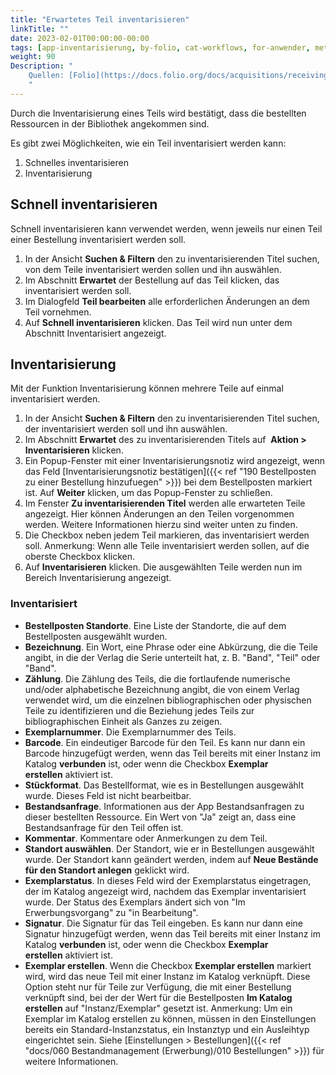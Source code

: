 ```yaml
---
title: "Erwartetes Teil inventarisieren"
linkTitle: ""
date: 2023-02-01T00:00:00-00:00
tags: [app-inventarisierung, by-folio, cat-workflows, for-anwender, meta-gemeldet_docsfolioorg]
weight: 90
Description: "
    Quellen: [Folio](https://docs.folio.org/docs/acquisitions/receiving/#receiving-a-piece ) & [GBV](https://info.gbv.de/display/FOLIOGBVEXTERN/Folio:+Erwartetes+Teil+inventarisieren)
    "
---
```


Durch die Inventarisierung eines Teils wird bestätigt, dass die bestellten Ressourcen in der Bibliothek angekommen sind.

Es gibt zwei Möglichkeiten, wie ein Teil inventarisiert werden kann:

1.  Schnelles inventarisieren
2.  Inventarisierung

## Schnell inventarisieren

Schnell inventarisieren kann verwendet werden, wenn jeweils nur einen Teil einer Bestellung inventarisiert werden soll.

1.  In der Ansicht **Suchen & Filtern** den zu inventarisierenden Titel suchen, von dem Teile inventarisiert werden sollen und ihn auswählen.
2.  Im Abschnitt **Erwartet** der Bestellung auf das Teil klicken, das inventarisiert werden soll.
3.  Im Dialogfeld **Teil bearbeiten** alle erforderlichen Änderungen an dem Teil vornehmen.
4.  Auf **Schnell inventarisieren** klicken. Das Teil wird nun unter dem Abschnitt Inventarisiert angezeigt.

## Inventarisierung

Mit der Funktion Inventarisierung können mehrere Teile auf einmal inventarisiert werden.

1.  In der Ansicht **Suchen & Filtern** den zu inventarisierenden Titel suchen, der inventarisiert werden soll und ihn auswählen.
2.  Im Abschnitt **Erwartet** des zu inventarisierenden Titels auf  **Aktion > Inventarisieren** klicken.
3.  Ein Popup-Fenster mit einer Inventarisierungsnotiz wird angezeigt, wenn das Feld [Inventarisierungsnotiz bestätigen]({{< ref "190 Bestellposten zu einer Bestellung hinzufuegen" >}}) bei dem Bestellposten markiert ist. Auf **Weiter** klicken, um das Popup-Fenster zu schließen.
4.  Im Fenster **Zu inventarisierenden Titel** werden alle erwarteten Teile angezeigt. Hier können Änderungen an den Teilen vorgenommen werden. Weitere Informationen hierzu sind weiter unten zu finden.
5.  Die Checkbox neben jedem Teil markieren, das inventarisiert werden soll. Anmerkung: Wenn alle Teile inventarisiert werden sollen, auf die oberste Checkbox klicken.
6.  Auf **Inventarisieren** klicken. Die ausgewählten Teile werden nun im Bereich Inventarisierung angezeigt.

### Inventarisiert

* **Bestellposten Standorte**. Eine Liste der Standorte, die auf dem Bestellposten ausgewählt wurden.
* **Bezeichnung**. Ein Wort, eine Phrase oder eine Abkürzung, die die Teile angibt, in die der Verlag die Serie unterteilt hat, z. B. "Band", "Teil" oder "Band".
* **Zählung**. Die Zählung des Teils, die die fortlaufende numerische und/oder alphabetische Bezeichnung angibt, die von einem Verlag verwendet wird, um die einzelnen bibliographischen oder physischen Teile zu identifizieren und die Beziehung jedes Teils zur bibliographischen Einheit als Ganzes zu zeigen.
* **Exemplarnummer**. Die Exemplarnummer des Teils.
* **Barcode**. Ein eindeutiger Barcode für den Teil. Es kann nur dann ein Barcode hinzugefügt werden, wenn das Teil bereits mit einer Instanz im Katalog **verbunden** ist, oder wenn die Checkbox **Exemplar erstellen** aktiviert ist.
* **Stückformat**. Das Bestellformat, wie es in Bestellungen ausgewählt wurde. Dieses Feld ist nicht bearbeitbar.
* **Bestandsanfrage**. Informationen aus der App Bestandsanfragen zu dieser bestellten Ressource. Ein Wert von "Ja" zeigt an, dass eine Bestandsanfrage für den Teil offen ist.
* **Kommentar**. Kommentare oder Anmerkungen zu dem Teil.
* **Standort auswählen**. Der Standort, wie er in Bestellungen ausgewählt wurde. Der Standort kann geändert werden, indem auf **Neue Bestände für den Standort anlegen** geklickt wird.
* **Exemplarstatus**. In dieses Feld wird der Exemplarstatus eingetragen, der im Katalog angezeigt wird, nachdem das Exemplar inventarisiert wurde. Der Status des Exemplars ändert sich von "Im Erwerbungsvorgang" zu "in Bearbeitung".
* **Signatur**. Die Signatur für das Teil eingeben. Es kann nur dann eine Signatur hinzugefügt werden, wenn das Teil bereits mit einer Instanz im Katalog **verbunden** ist, oder wenn die Checkbox **Exemplar erstellen** aktiviert ist.
* **Exemplar erstellen**. Wenn die Checkbox **Exemplar erstellen** markiert wird, wird das neue Teil mit einer Instanz im Katalog verknüpft. Diese Option steht nur für Teile zur Verfügung, die mit einer Bestellung verknüpft sind, bei der der Wert für die Bestellposten **Im Katalog erstellen** auf "Instanz/Exemplar" gesetzt ist. Anmerkung: Um ein Exemplar im Katalog erstellen zu können, müssen in den Einstellungen bereits ein Standard-Instanzstatus, ein Instanztyp und ein Ausleihtyp eingerichtet sein. Siehe [Einstellungen > Bestellungen]({{< ref "docs/060 Bestandmanagement (Erwerbung)/010 Bestellungen" >}}) für weitere Informationen.
